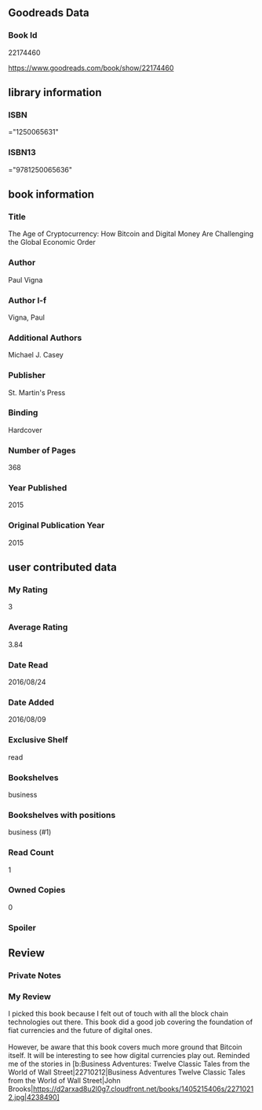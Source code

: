 <!-- This template shows how to bulk convert all columns of data into one markdown file -->
<!-- caveat: KeyError if there's a mismatch. Empty values output nothing -->

## Goodreads Data

### Book Id 

22174460

https://www.goodreads.com/book/show/22174460

## library information

### ISBN 
="1250065631"

### ISBN13 
="9781250065636"

## book information

### Title
The Age of Cryptocurrency: How Bitcoin and Digital Money Are Challenging the Global Economic Order

### Author 
Paul Vigna

### Author l-f 
Vigna, Paul

### Additional Authors
Michael J. Casey

### Publisher 
St. Martin's Press

### Binding
Hardcover

### Number of Pages
368

### Year Published
2015

### Original Publication Year 
2015

## user contributed data

### My Rating
3

### Average Rating
3.84

### Date Read
2016/08/24

### Date Added
2016/08/09

### Exclusive Shelf
read

### Bookshelves
business

### Bookshelves with positions
business (#1)

### Read Count
1

### Owned Copies
0

### Spoiler 


## Review

### Private Notes


### My Review
I picked this book because I felt out of touch with all the block chain technologies out there. This book did a good job covering the foundation of fiat currencies and the future of digital ones.<br/><br/>However, be aware that this book covers much more ground that Bitcoin itself. It will be interesting to see how digital currencies play out. Reminded me of the stories in [b:Business Adventures: Twelve Classic Tales from the World of Wall Street|22710212|Business Adventures  Twelve Classic Tales from the World of Wall Street|John Brooks|https://d2arxad8u2l0g7.cloudfront.net/books/1405215406s/22710212.jpg|4238490]